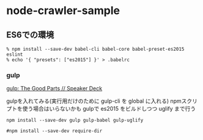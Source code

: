 node-crawler-sample
==========


ES6での環境
----------

```
% npm install --save-dev babel-cli babel-core babel-preset-es2015 eslint
% echo '{ "presets": ["es2015"] }' > .babelrc
```


### gulp

[gulp: The Good Parts // Speaker Deck](https://speakerdeck.com/jmblog/gulp-the-good-parts)

gulpを入れてみる(実行用だけのために gulp-cli を global に入れる) npmスクリプトを使う場合はいらないかも
gulpで es2015 をビルドしつつ uglify まで行う

```
npm install --save-dev gulp gulp-babel gulp-uglify

#npm install --save-dev require-dir
```
